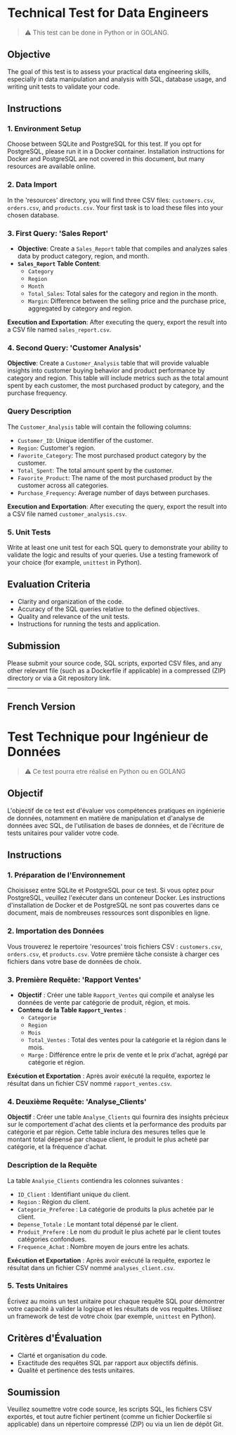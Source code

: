 # Technical Test for Data Engineers

> :warning: This test can be done in Python or in GOLANG.

## Objective

The goal of this test is to assess your practical data engineering skills, especially in data manipulation and analysis with SQL, database usage, and writing unit tests to validate your code.

## Instructions

### 1. Environment Setup

Choose between SQLite and PostgreSQL for this test. If you opt for PostgreSQL, please run it in a Docker container. Installation instructions for Docker and PostgreSQL are not covered in this document, but many resources are available online.

### 2. Data Import

In the 'resources' directory, you will find three CSV files: `customers.csv`, `orders.csv`, and `products.csv`. Your first task is to load these files into your chosen database.

### 3. First Query: 'Sales Report'

- **Objective**: Create a `Sales_Report` table that compiles and analyzes sales data by product category, region, and month.
- **`Sales_Report` Table Content**:
  - `Category`
  - `Region`
  - `Month`
  - `Total_Sales`: Total sales for the category and region in the month.
  - `Margin`: Difference between the selling price and the purchase price, aggregated by category and region.

**Execution and Exportation**: After executing the query, export the result into a CSV file named `sales_report.csv`.

### 4. Second Query: 'Customer Analysis'

**Objective**: Create a `Customer_Analysis` table that will provide valuable insights into customer buying behavior and product performance by category and region. This table will include metrics such as the total amount spent by each customer, the most purchased product by category, and the purchase frequency.

### Query Description

The `Customer_Analysis` table will contain the following columns:
- `Customer_ID`: Unique identifier of the customer.
- `Region`: Customer's region.
- `Favorite_Category`: The most purchased product category by the customer.
- `Total_Spent`: The total amount spent by the customer.
- `Favorite_Product`: The name of the most purchased product by the customer across all categories.
- `Purchase_Frequency`: Average number of days between purchases.

**Execution and Exportation**: After executing the query, export the result into a CSV file named `customer_analysis.csv`.

### 5. Unit Tests

Write at least one unit test for each SQL query to demonstrate your ability to validate the logic and results of your queries. Use a testing framework of your choice (for example, `unittest` in Python).

## Evaluation Criteria

- Clarity and organization of the code.
- Accuracy of the SQL queries relative to the defined objectives.
- Quality and relevance of the unit tests.
- Instructions for running the tests and application.

## Submission

Please submit your source code, SQL scripts, exported CSV files, and any other relevant file (such as a Dockerfile if applicable) in a compressed (ZIP) directory or via a Git repository link.


----------------------------------------------------------------------------------------------------------------------------

## French Version

# Test Technique pour Ingénieur de Données

> :warning: Ce test pourra etre réalisé en Python ou en GOLANG

## Objectif

L'objectif de ce test est d'évaluer vos compétences pratiques en ingénierie de données, notamment en matière de manipulation et d'analyse de données avec SQL, de l'utilisation de bases de données, et de l'écriture de tests unitaires pour valider votre code.

## Instructions

### 1. Préparation de l'Environnement

Choisissez entre SQLite et PostgreSQL pour ce test. Si vous optez pour PostgreSQL, veuillez l'exécuter dans un conteneur Docker. Les instructions d'installation de Docker et de PostgreSQL ne sont pas couvertes dans ce document, mais de nombreuses ressources sont disponibles en ligne.

### 2. Importation des Données

Vous trouverez le repertoire 'resources' trois fichiers CSV : `customers.csv`, `orders.csv`, et `products.csv`. Votre première tâche consiste à charger ces fichiers dans votre base de données de choix.


### 3. Première Requête: 'Rapport Ventes'

- **Objectif** : Créer une table `Rapport_Ventes` qui compile et analyse les données de vente par catégorie de produit, région, et mois.
- **Contenu de la Table `Rapport_Ventes`** :
  - `Categorie`
  - `Region`
  - `Mois`
  - `Total_Ventes` : Total des ventes pour la catégorie et la région dans le mois.
  - `Marge` : Différence entre le prix de vente et le prix d'achat, agrégé par catégorie et région.

**Exécution et Exportation** : Après avoir exécuté la requête, exportez le résultat dans un fichier CSV nommé `rapport_ventes.csv`.


### 4. Deuxième Requête: 'Analyse_Clients'

**Objectif** : Créer une table `Analyse_Clients` qui fournira des insights précieux sur le comportement d'achat des clients et la performance des produits par catégorie et par région. Cette table inclura des mesures telles que le montant total dépensé par chaque client, le produit le plus acheté par catégorie, et la fréquence d'achat.

### Description de la Requête

La table `Analyse_Clients` contiendra les colonnes suivantes :
- `ID_Client` : Identifiant unique du client.
- `Region` : Région du client.
- `Categorie_Preferee` : La catégorie de produits la plus achetée par le client.
- `Depense_Totale` : Le montant total dépensé par le client.
- `Produit_Prefere` : Le nom du produit le plus acheté par le client toutes catégories confondues.
- `Frequence_Achat` : Nombre moyen de jours entre les achats.

**Exécution et Exportation** : Après avoir exécuté la requête, exportez le résultat dans un fichier CSV nommé `analyses_client.csv`.

### 5. Tests Unitaires

Écrivez au moins un test unitaire pour chaque requête SQL pour démontrer votre capacité à valider la logique et les résultats de vos requêtes. Utilisez un framework de test de votre choix (par exemple, `unittest` en Python).

## Critères d'Évaluation

- Clarté et organisation du code.
- Exactitude des requêtes SQL par rapport aux objectifs définis.
- Qualité et pertinence des tests unitaires.

## Soumission

Veuillez soumettre votre code source, les scripts SQL, les fichiers CSV exportés, et tout autre fichier pertinent (comme un fichier Dockerfile si applicable) dans un répertoire compressé (ZIP) ou via un lien de dépôt Git.
